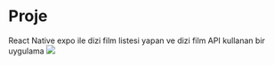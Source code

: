 # Proje
React Native expo ile dizi film listesi yapan ve dizi film API kullanan bir uygulama
![](expo.gif)
